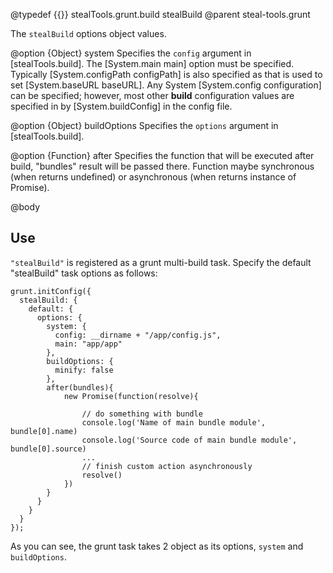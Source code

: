 @typedef {{}} stealTools.grunt.build stealBuild
@parent steal-tools.grunt 

The `stealBuild` options object values.

@option {Object} system Specifies the `config` argument in
[stealTools.build]. The [System.main main] option must be specified. Typically
[System.configPath configPath] is also specified as that is used to set 
[System.baseURL baseURL].  Any System [System.config configuration] can be specified; however,
most other __build__ configuration values are specified in
by [System.buildConfig] in the config file.

@option {Object} buildOptions Specifies the `options` argument in [stealTools.build].

@option {Function} after Specifies the function that will be executed after build,
"bundles" result will be passed there. Function maybe synchronous (when returns undefined)
or asynchronous (when returns instance of Promise).


@body

## Use

`"stealBuild"` is registered as a grunt multi-build task. Specify the
default "stealBuild" task options as follows:

    grunt.initConfig({
      stealBuild: {
        default: {
          options: {
            system: {
              config: __dirname + "/app/config.js",
              main: "app/app"
            },
            buildOptions: {
              minify: false
            },
            after(bundles){
            	new Promise(function(resolve){

            		// do something with bundle
            		console.log('Name of main bundle module', bundle[0].name)
            		console.log('Source code of main bundle module', bundle[0].source)
            		...
            		// finish custom action asynchronously
            		resolve()
            	})
            }
          }
        }
      }
    });

As you can see, the grunt task takes 2 object as its options, `system` and `buildOptions`.
